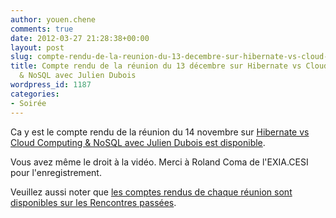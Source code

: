 ```yaml
---
author: youen.chene
comments: true
date: 2012-03-27 21:28:38+00:00
layout: post
slug: compte-rendu-de-la-reunion-du-13-decembre-sur-hibernate-vs-cloud-computing-nosql-avec-julien-dubois
title: Compte rendu de la réunion du 13 décembre sur Hibernate vs Cloud Computing
  & NoSQL avec Julien Dubois
wordpress_id: 1187
categories:
- Soirée
---
```


Ca y est le compte rendu de la réunion du 14 novembre sur [Hibernate vs Cloud Computing & NoSQL avec Julien Dubois est disponible](http://www.normandyjug.org/rencontres-passees/13122011-soiree-hibernate-vs-cloud-computing-nosql-avec-julien-dubois/).

Vous avez même le droit à la vidéo. Merci à Roland Coma de l'EXIA.CESI pour l'enregistrement.

Veuillez aussi noter que [les comptes rendus de chaque réunion sont disponibles sur les Rencontres passées](http://www.normandyjug.org/rencontres-passees/).
